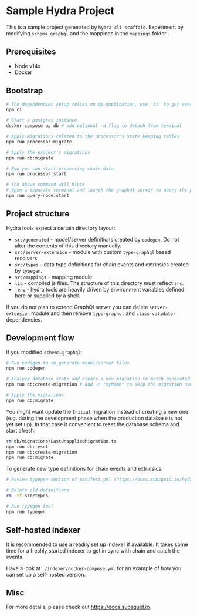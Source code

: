 
# Sample Hydra Project

This is a sample project generated by `hydra-cli scaffold`. Experiment by modifying `schema.graphql` and the mappings in the `mappings` folder .

## Prerequisites

* Node v14x
* Docker

## Bootstrap

```bash
# The dependencies setup relies on de-duplication, use `ci` to get everything right
npm ci

# Start a postgres instance
docker-compose up db # add optional -d flag to detach from terminal

# Apply migrations related to the processor's state keeping tables
npm run processor:migrate

# Apply the project's migrations
npm run db:migrate

# Now you can start processing chain data
npm run processor:start

# The above command will block
# Open a separate terminal and launch the graphql server to query the processed data
npm run query-node:start
```

## Project structure

Hydra tools expect a certain directory layout:

* `src/generated` - model/server definitions created by `codegen`. Do not alter the contents of this directory manually.
* `src/server-extension` - module with custom `type-graphql` based resolvers
* `src/types` - data type definitions for chain events and extrinsics created by `typegen`.
* `src/mappings` - mapping module.
* `lib` - compiled js files. The structure of this directory must reflect `src`.
* `.env` - hydra tools are heavily driven by environment variables defined here or supplied by a shell.

If you do not plan to extend GraphQl server you can delete `server-extension` module and then remove 
`type-graphql` and `class-validator` dependencies.

## Development flow

If you modified `schema.graphql`:

```bash
# Run codegen to re-generate model/server files
npm run codegen

# Analyze database state and create a new migration to match generated models
npm run db:create-migration # add -n "myName" to skip the migration name prompt

# Apply the migrations
npm run db:migrate
```

You might want update the `Initial` migration instead of creating a new one (e.g. during the development phase when the production database is not yet set up). In that case it convenient to reset the database schema and start afresh:

```bash
rm db/migrations/LastUnappliedMigration.ts
npm run db:reset
npm run db:create-migration
npm run db:migrate
```

To generate new type definitions for chain events and extrinsics:

```bash
# Review typegen section of manifest.yml (https://docs.subsquid.io/hydra-typegen)

# Delete old definitions
rm -rf src/types

# Run typegen tool
npm run typegen
```

## Self-hosted indexer

It is recommended to use a readily set up indexer if available. It takes some time for a freshly started indexer
to get in sync with chain and catch the events.

Have a look at `./indexer/docker-compose.yml` for an example of how you can set up a self-hosted version.

## Misc

For more details, please check out https://docs.subsquid.io.
